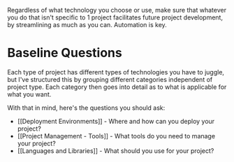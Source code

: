 Regardless of what technology you choose or use, make sure that whatever you do that isn't specific to 1 project facilitates future project development, by streamlining as much as you can. Automation is key.

# Baseline Questions
Each type of project has different types of technologies you have to juggle, but I've structured this by grouping different categories independent of project type. Each category then goes into detail as to what is applicable for what you want.

With that in mind, here's the questions you should ask:
 - [[Deployment Environments]] - Where and how can you deploy your project?
 - [[Project Management - Tools]] - What tools do you need to manage your project?
 - [[Languages and Libraries]] - What should you use for your project?
